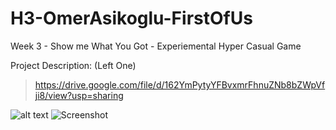 # H3-OmerAsikoglu-FirstOfUs
Week 3 - Show me What You Got - Experiemental Hyper Casual Game

Project Description: (Left One)
> https://drive.google.com/file/d/162YmPytyYFBvxmrFhnuZNb8bZWpVfji8/view?usp=sharing

![alt text](https://drive.google.com/file/d/1J3mos5ZwOrWAdCTikblYMGXbBQcwvitV.png)
![Screenshot](https://drive.google.com/file/d/1J3mos5ZwOrWAdCTikblYMGXbBQcwvitV.png)
